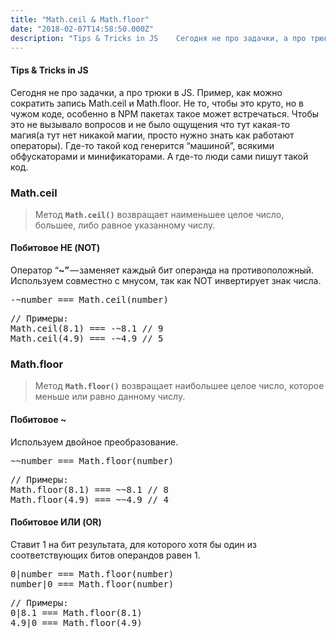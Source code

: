 ```yaml
---
title: "Math.ceil & Math.floor"
date: "2018-02-07T14:58:50.000Z"
description: "Tips & Tricks in JS    Сегодня не про задачки, а про трюки в JS. Пример, как можно сократить запись Math.ceil и Math.floor. Не т"
---
```


<h4>Tips &amp; Tricks in JS</h4>

<p>Сегодня не про задачки, а про трюки в JS. Пример, как можно сократить запись Math.ceil и Math.floor. Не то, чтобы это круто, но в чужом коде, особенно в NPM пакетах такое может встречаться. Чтобы это не вызывало вопросов и не было ощущения что тут какая-то магия(а тут нет никакой магии, просто нужно знать как работают операторы). Где-то такой код генерится “машиной”, всякими обфускаторами и минификаторами. А где-то люди сами пишут такой код.</p>
<h3>Math.ceil</h3>
<blockquote><p>Метод <code><strong>Math.ceil()</strong></code> возвращает наименьшее целое число, большее, либо равное указанному числу.</p></blockquote>
<h4>Побитовое НЕ (NOT)</h4>
<p>Оператор “<strong>~” </strong>— заменяет каждый бит операнда на противоположный. Используем совместно с мнусом, так как NOT инвертирует знак числа.</p>
<pre>-~number === Math.ceil(number)</pre>
<pre>// Примеры:<br>Math.ceil(8.1) === -~8.1 // 9<br>Math.ceil(4.9) === -~4.9 // 5</pre>
<h3>Math.floor</h3>
<blockquote><p>Метод <code><strong>Math.floor()</strong></code> возвращает наибольшее целое число, которое меньше или равно данному числу.</p></blockquote>
<h4>Побитовое ~</h4>
<p>Используем двойное преобразование.</p>
<pre>~~number === Math.floor(number)</pre>
<pre>// Примеры:<br>Math.floor(8.1) === ~~8.1 // 8<br>Math.floor(4.9) === ~~4.9 // 4</pre>
<h4>Побитовое ИЛИ (OR)</h4>
<p>Ставит 1 на бит результата, для которого хотя бы один из соответствующих битов операндов равен 1.</p>
<pre>0|number === Math.floor(number)<br>number|0 === Math.floor(number)</pre>
<pre>// Примеры:<br>0|8.1 === Math.floor(8.1)<br>4.9|0 === Math.floor(4.9)</pre>


